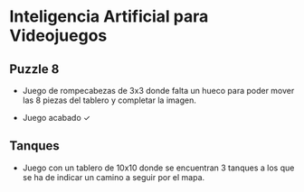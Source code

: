 # Inteligencia Artificial para Videojuegos


## Puzzle 8

 - Juego de rompecabezas de 3x3 donde falta un hueco para poder mover las 8 piezas del tablero y completar la imagen.
  
 - Juego acabado  ✓


## Tanques

 - Juego con un tablero de 10x10 donde se encuentran 3 tanques a los que se ha de indicar un camino a seguir por el mapa.
